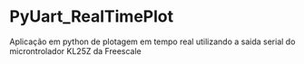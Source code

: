 # PyUart_RealTimePlot
Aplicação em python de plotagem em tempo real utilizando a saida serial do microntrolador KL25Z da Freescale
